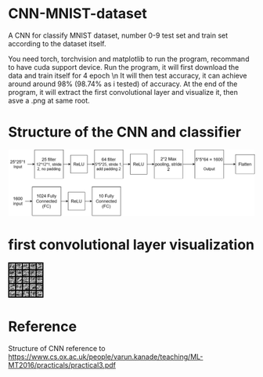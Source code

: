 # CNN-MNIST-dataset
A CNN for classify MNIST dataset, number 0-9
test set and train set according to the dataset itself.

You need torch, torchvision and matplotlib to run the program, recommand to have cuda support device.
Run the program, it will first download the data and train itself for 4 epoch
\n
It will then test accuracy, it can achieve around around 98% (98.74% as i tested) of accuracy.
At the end of the program, it will extract the first convolutional layer and visualize it, then asve a .png at same root.

# Structure of the CNN and classifier
 <img src="Structure.png" alt="Structure.png">

# first convolutional layer visualization
 <img src="output_filters.png" alt="output_filters.png">

# Reference
Structure of CNN reference to https://www.cs.ox.ac.uk/people/varun.kanade/teaching/ML-MT2016/practicals/practical3.pdf
